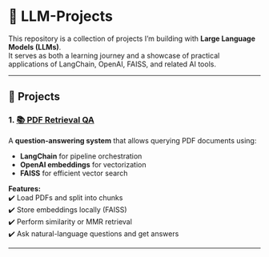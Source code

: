 
# 🤖 LLM-Projects

This repository is a collection of projects I’m building with **Large Language Models (LLMs)**.  
It serves as both a learning journey and a showcase of practical applications of LangChain, OpenAI, FAISS, and related AI tools.  

---

## 📂 Projects

### 1. [📚 PDF Retrieval QA](./pdf-retrieval-qa)
A **question-answering system** that allows querying PDF documents using:
- **LangChain** for pipeline orchestration  
- **OpenAI embeddings** for vectorization  
- **FAISS** for efficient vector search  

**Features:**  
✔️ Load PDFs and split into chunks  
✔️ Store embeddings locally (FAISS)  
✔️ Perform similarity or MMR retrieval  
✔️ Ask natural-language questions and get answers  

---
